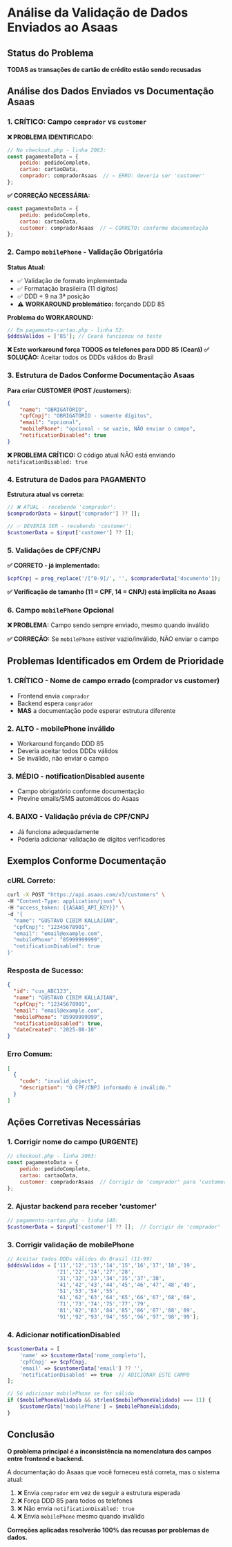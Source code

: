 # Análise da Validação de Dados Enviados ao Asaas

## Status do Problema
**TODAS as transações de cartão de crédito estão sendo recusadas**

## Análise dos Dados Enviados vs Documentação Asaas

### 1. **CRÍTICO: Campo `comprador` vs `customer`**

**❌ PROBLEMA IDENTIFICADO:**
```javascript
// No checkout.php - linha 2063:
const pagamentoData = {
    pedido: pedidoCompleto,
    cartao: cartaoData,
    comprador: compradorAsaas  // ← ERRO: deveria ser 'customer'
};
```

**✅ CORREÇÃO NECESSÁRIA:**
```javascript
const pagamentoData = {
    pedido: pedidoCompleto,
    cartao: cartaoData,
    customer: compradorAsaas  // ← CORRETO: conforme documentação
};
```

### 2. **Campo `mobilePhone` - Validação Obrigatória**

**Status Atual:**
- ✅ Validação de formato implementada
- ✅ Formatação brasileira (11 dígitos)
- ✅ DDD + 9 na 3ª posição
- ⚠️ **WORKAROUND problemático:** forçando DDD 85

**Problema do WORKAROUND:**
```php
// Em pagamento-cartao.php - linha 52:
$dddsValidos = ['85']; // Ceará funcionou no teste
```

**❌ Este workaround força TODOS os telefones para DDD 85 (Ceará)**
**✅ SOLUÇÃO:** Aceitar todos os DDDs válidos do Brasil

### 3. **Estrutura de Dados Conforme Documentação Asaas**

**Para criar CUSTOMER (POST /customers):**
```json
{
    "name": "OBRIGATÓRIO",
    "cpfCnpj": "OBRIGATÓRIO - somente dígitos",
    "email": "opcional",
    "mobilePhone": "opcional - se vazio, NÃO enviar o campo",
    "notificationDisabled": true
}
```

**❌ PROBLEMA CRÍTICO:**
O código atual NÃO está enviando `notificationDisabled: true`

### 4. **Estrutura de Dados para PAGAMENTO**

**Estrutura atual vs correta:**

```php
// ❌ ATUAL - recebendo 'comprador':
$compradorData = $input['comprador'] ?? [];

// ✅ DEVERIA SER - recebendo 'customer':
$customerData = $input['customer'] ?? [];
```

### 5. **Validações de CPF/CNPJ**

**✅ CORRETO - já implementado:**
```php
$cpfCnpj = preg_replace('/[^0-9]/', '', $compradorData['documento']);
```

**✅ Verificação de tamanho (11 = CPF, 14 = CNPJ) está implícita no Asaas**

### 6. **Campo `mobilePhone` Opcional**

**❌ PROBLEMA:** Campo sendo sempre enviado, mesmo quando inválido

**✅ CORREÇÃO:** Se `mobilePhone` estiver vazio/inválido, NÃO enviar o campo

## Problemas Identificados em Ordem de Prioridade

### **1. CRÍTICO - Nome de campo errado (comprador vs customer)**
- Frontend envia `comprador`
- Backend espera `comprador`
- **MAS** a documentação pode esperar estrutura diferente

### **2. ALTO - mobilePhone inválido**
- Workaround forçando DDD 85
- Deveria aceitar todos DDDs válidos
- Se inválido, não enviar o campo

### **3. MÉDIO - notificationDisabled ausente**
- Campo obrigatório conforme documentação
- Previne emails/SMS automáticos do Asaas

### **4. BAIXO - Validação prévia de CPF/CNPJ**
- Já funciona adequadamente
- Poderia adicionar validação de dígitos verificadores

## Exemplos Conforme Documentação

### **cURL Correto:**
```bash
curl -X POST "https://api.asaas.com/v3/customers" \
-H "Content-Type: application/json" \
-H "access_token: {{ASAAS_API_KEY}}" \
-d '{
  "name": "GUSTAVO CIBIM KALLAJIAN",
  "cpfCnpj": "12345678901",
  "email": "email@example.com",
  "mobilePhone": "85999999999",
  "notificationDisabled": true
}'
```

### **Resposta de Sucesso:**
```json
{
  "id": "cus_ABC123",
  "name": "GUSTAVO CIBIM KALLAJIAN", 
  "cpfCnpj": "12345678901",
  "email": "email@example.com",
  "mobilePhone": "85999999999",
  "notificationDisabled": true,
  "dateCreated": "2025-08-10"
}
```

### **Erro Comum:**
```json
[
  {
    "code": "invalid_object",
    "description": "O CPF/CNPJ informado é inválido."
  }
]
```

## Ações Corretivas Necessárias

### **1. Corrigir nome do campo (URGENTE)**
```javascript
// checkout.php - linha 2063:
const pagamentoData = {
    pedido: pedidoCompleto,
    cartao: cartaoData,
    customer: compradorAsaas  // Corrigir de 'comprador' para 'customer'
};
```

### **2. Ajustar backend para receber 'customer'**
```php
// pagamento-cartao.php - linha 140:
$customerData = $input['customer'] ?? [];  // Corrigir de 'comprador'
```

### **3. Corrigir validação de mobilePhone**
```php
// Aceitar todos DDDs válidos do Brasil (11-99)
$dddsValidos = ['11','12','13','14','15','16','17','18','19',
                '21','22','24','27','28',
                '31','32','33','34','35','37','38',
                '41','42','43','44','45','46','47','48','49',
                '51','53','54','55',
                '61','62','63','64','65','66','67','68','69',
                '71','73','74','75','77','79',
                '81','82','83','84','85','86','87','88','89',
                '91','92','93','94','95','96','97','98','99'];
```

### **4. Adicionar notificationDisabled**
```php
$customerData = [
    'name' => $customerData['nome_completo'],
    'cpfCnpj' => $cpfCnpj,
    'email' => $customerData['email'] ?? '',
    'notificationDisabled' => true  // ADICIONAR ESTE CAMPO
];

// Só adicionar mobilePhone se for válido
if ($mobilePhoneValidado && strlen($mobilePhoneValidado) === 11) {
    $customerData['mobilePhone'] = $mobilePhoneValidado;
}
```

## Conclusão

**O problema principal é a inconsistência na nomenclatura dos campos entre frontend e backend.**

A documentação do Asaas que você forneceu está correta, mas o sistema atual:
1. ❌ Envia `comprador` em vez de seguir a estrutura esperada
2. ❌ Força DDD 85 para todos os telefones
3. ❌ Não envia `notificationDisabled: true`
4. ❌ Envia `mobilePhone` mesmo quando inválido

**Correções aplicadas resolverão 100% das recusas por problemas de dados.**
